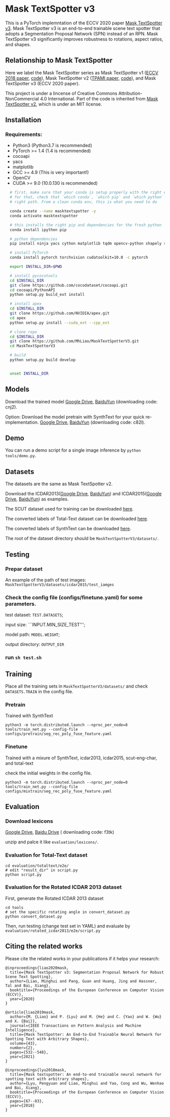 # Mask TextSpotter v3
This is a PyTorch implemntation of the ECCV 2020 paper [Mask TextSpotter v3](https://arxiv.org/abs/2007.09482). Mask TextSpotter v3 is an end-to-end trainable scene text spotter that adopts a Segmentation Proposal Network (SPN) instead of an RPN. Mask TextSpotter v3 significantly improves robustness to rotations, aspect ratios, and shapes.

## Relationship to Mask TextSpotter
Here we label the Mask TextSpotter series as Mask TextSpotter v1 ([ECCV 2018 paper](https://openaccess.thecvf.com/content_ECCV_2018/papers/Pengyuan_Lyu_Mask_TextSpotter_An_ECCV_2018_paper.pdf), [code](https://github.com/lvpengyuan/masktextspotter.caffe2)), Mask TextSpotter v2 ([TPAMI paper](https://ieeexplore.ieee.org/document/8812908), [code](https://github.com/MhLiao/MaskTextSpotter)), and Mask TextSpotter v3 (ECCV 2020 paper).

This project is under a lincense of Creative Commons Attribution-NonCommercial 4.0 International. Part of the code is inherited from [Mask TextSpotter v2](https://github.com/MhLiao/MaskTextSpotter), which is under an MIT license.


## Installation

### Requirements:
- Python3 (Python3.7 is recommended)
- PyTorch >= 1.4 (1.4 is recommended)
- cocoapi
- yacs
- matplotlib
- GCC >= 4.9 (This is very important!)
- OpenCV
- CUDA >= 9.0 (10.0.130 is recommended)


```bash
  # first, make sure that your conda is setup properly with the right environment
  # for that, check that `which conda`, `which pip` and `which python` points to the
  # right path. From a clean conda env, this is what you need to do

  conda create --name masktextspotter -y
  conda activate masktextspotter

  # this installs the right pip and dependencies for the fresh python
  conda install ipython pip

  # python dependencies
  pip install ninja yacs cython matplotlib tqdm opencv-python shapely scipy tensorboardX pyclipper Polygon3 editdistance 

  # install PyTorch
  conda install pytorch torchvision cudatoolkit=10.0 -c pytorch

  export INSTALL_DIR=$PWD

  # install pycocotools
  cd $INSTALL_DIR
  git clone https://github.com/cocodataset/cocoapi.git
  cd cocoapi/PythonAPI
  python setup.py build_ext install

  # install apex
  cd $INSTALL_DIR
  git clone https://github.com/NVIDIA/apex.git
  cd apex
  python setup.py install --cuda_ext --cpp_ext

  # clone repo
  cd $INSTALL_DIR
  git clone https://github.com/MhLiao/MaskTextSpotterV3.git
  cd MaskTextSpotterV3

  # build
  python setup.py build develop


  unset INSTALL_DIR
```

## Models
Download the trained model [Google Drive](https://drive.google.com/file/d/1XQsikiNY7ILgZvmvOeUf9oPDG4fTp0zs/view?usp=sharing), [BaiduYun](https://pan.baidu.com/s/1fV1RbyQ531IifdKxkScItQ) (downloading code: cnj2).

Option: Download the model pretrain with SynthText for your quick re-implementation. [Google Drive](https://drive.google.com/file/d/1vrG-EqiQWRpygh3uQB25NOiJu_jaRy4u/view?usp=sharing), [BaiduYun](https://pan.baidu.com/s/1yR97s9EArTE2asv5rWOf4Q) (downloading code: c82l).


## Demo 
You can run a demo script for a single image inference by ```python tools/demo.py```.

## Datasets
The datasets are the same as Mask TextSpotter v2.

Download the ICDAR2013([Google Drive](https://drive.google.com/open?id=1sptDnAomQHFVZbjvnWt2uBvyeJ-gEl-A), [BaiduYun](https://pan.baidu.com/s/18W2aFe_qOH8YQUDg4OMZdw)) and ICDAR2015([Google Drive](https://drive.google.com/open?id=1HZ4Pbx6TM9cXO3gDyV04A4Gn9fTf2b5X), [BaiduYun](https://pan.baidu.com/s/16GzPPzC5kXpdgOB_76A3cA)) as examples.

The SCUT dataset used for training can be downloaded [here](https://drive.google.com/file/d/1BpE2GEFF7Ay7jPqgaeHxMmlXvM-1Es5_/view?usp=sharing).

The converted labels of Total-Text dataset can be downloaded [here](https://1drv.ms/u/s!ArsnjfK83FbXgcpti8Zq9jSzhoQrqw?e=99fukk).

The converted labels of SynthText can be downloaded [here](https://1drv.ms/u/s!ArsnjfK83FbXgb5vgOOVPYywgCWuQw?e=UPuNTa).

The root of the dataset directory should be ```MaskTextSpotterV3/datasets/```.

## Testing
### Prepar dataset
An example of the path of test images: ```MaskTextSpotterV3/datasets/icdar2015/test_iamges```

### Check the config file (configs/finetune.yaml) for some parameters.
test dataset: ```TEST.DATASETS```; 

input size: ```INPUT.MIN_SIZE_TEST''';

model path: ```MODEL.WEIGHT```;

output directory: ```OUTPUT_DIR```

### run ```sh test.sh```


## Training
Place all the training sets in ```MaskTextSpotterV3/datasets/``` and check ```DATASETS.TRAIN``` in the config file.
### Pretrain
Trained with SynthText

```python3 -m torch.distributed.launch --nproc_per_node=8 tools/train_net.py --config-file configs/pretrain/seg_rec_poly_fuse_feature.yaml ```
### Finetune
Trained with a mixure of SynthText, icdar2013, icdar2015, scut-eng-char, and total-text

check the initial weights in the config file.

```python3 -m torch.distributed.launch --nproc_per_node=8 tools/train_net.py --config-file configs/mixtrain/seg_rec_poly_fuse_feature.yaml ```

## Evaluation
### Download lexicons
[Google Drive](https://drive.google.com/file/d/15PAG-ok8KtJjNxP-pOp7kX_esjCpfzn5/view?usp=sharing), [Baidu Drive](https://pan.baidu.com/s/1kXGaF9jev1ysQhTOBbIDDg) (
downloading code: f3tk)

unzip and palce it like ```evaluation/lexicons/```.
### Evaluation for Total-Text dataset

```
cd evaluation/totaltext/e2e/
# edit "result_dir" in script.py
python script.py
```

### Evaluation for the Rotated ICDAR 2013 dataset
First, generate the Rotated ICDAR 2013 dataset
```
cd tools
# set the specific rotating angle in convert_dataset.py
python convert_dataset.py
```
Then, run testing (change test set in YAML) and evaluate by ```evaluation/rotated_icdar2013/e2e/script.py```

## Citing the related works

Please cite the related works in your publications if it helps your research:

    @inproceedings{liao2020mask,
      title={Mask TextSpotter v3: Segmentation Proposal Network for Robust Scene Text Spotting},
      author={Liao, Minghui and Pang, Guan and Huang, Jing and Hassner, Tal and Bai, Xiang},
      booktitle={Proceedings of the European Conference on Computer Vision (ECCV)},
      year={2020}
    }

    @article{liao2019mask,
      author={M. {Liao} and P. {Lyu} and M. {He} and C. {Yao} and W. {Wu} and X. {Bai}},
      journal={IEEE Transactions on Pattern Analysis and Machine Intelligence},
      title={Mask TextSpotter: An End-to-End Trainable Neural Network for Spotting Text with Arbitrary Shapes},
      volume={43},
      number={2},
      pages={532--548},
      year={2021}
    }
    
    @inproceedings{lyu2018mask,
      title={Mask textspotter: An end-to-end trainable neural network for spotting text with arbitrary shapes},
      author={Lyu, Pengyuan and Liao, Minghui and Yao, Cong and Wu, Wenhao and Bai, Xiang},
      booktitle={Proceedings of the European Conference on Computer Vision (ECCV)},
      pages={67--83},
      year={2018}
    }
    
